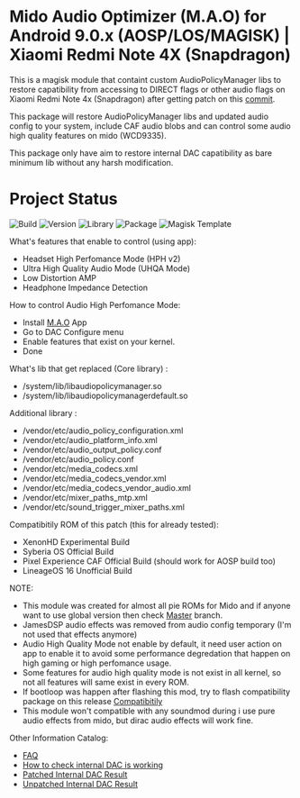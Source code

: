 # Mido Audio Optimizer (M.A.O) for Android 9.0.x (AOSP/LOS/MAGISK) | Xiaomi Redmi Note 4X (Snapdragon)

This is a magisk module that containt custom AudioPolicyManager libs to restore capatibility from accessing to DIRECT flags or other audio flags on Xiaomi Redmi Note 4x (Snapdragon) after getting patch on this [commit](https://github.com/syberia-project/platform_frameworks_av/commit/b263c3cd286090c00b16b562f9384a4f80e44377).

This package will restore AudioPolicyManager libs and updated audio config to your system, include CAF audio blobs and can control some audio high quality features on mido (WCD9335).

This package only have aim to restore internal DAC capatibility as bare minimum lib without any harsh modification.

# Project Status
![Build](https://img.shields.io/badge/Build%20Status-Updated-green.svg) ![Version](https://img.shields.io/badge/Latest%20Version-0.9.5-blue.svg) ![Library](https://img.shields.io/badge/Library%20Base-SyberiaOS%2020190511-blue.svg)
![Package](https://img.shields.io/badge/Package-Magisk-blue.svg) ![Magisk Template](https://img.shields.io/badge/Magisk%20Template-v19.0-blue.svg) 

What's features that enable to control (using app):
- Headset High Perfomance Mode (HPH v2)
- Ultra High Quality Audio Mode (UHQA Mode)
- Low Distortion AMP
- Headphone Impedance Detection

How to control Audio High Perfomance Mode:
- Install [M.A.O](https://github.com/Nicklas373/M.A.O) App
- Go to DAC Configure menu
- Enable features that exist on your kernel.
- Done

What's lib that get replaced (Core library) :
- /system/lib/libaudiopolicymanager.so
- /system/lib/libaudiopolicymanagerdefault.so

Additional library :
- /vendor/etc/audio_policy_configuration.xml
- /vendor/etc/audio_platform_info.xml
- /vendor/etc/audio_output_policy.conf
- /vendor/etc/audio_policy.conf
- /vendor/etc/media_codecs.xml
- /vendor/etc/media_codecs_vendor.xml
- /vendor/etc/media_codecs_vendor_audio.xml
- /vendor/etc/mixer_paths_mtp.xml
- /vendor/etc/sound_trigger_mixer_paths.xml

Compatibitily ROM of this patch (this for already tested):
- XenonHD Experimental Build
- Syberia OS Official Build
- Pixel Experience CAF Official Build (should work for AOSP build too)
- LineageOS 16 Unofficial Build

NOTE: 
- This module was created for almost all pie ROMs for Mido and if anyone want to use global version then check [Master](https://github.com/Nicklas373/Internal_DAC_Fixer/tree/master) branch. 
- JamesDSP audio effects was removed from audio config temporary (I'm not used that effects anymore)
- Audio High Quality Mode not enable by default, it need user action on app to enable it to avoid some performance degredation that happen on high gaming or high perfomance usage.
- Some features for audio high quality mode is not exist in all kernel, so not all features will same exist in every ROM.
- If bootloop was happen after flashing this mod, try to flash compatibility package on this release [Compatibitily](https://github.com/Nicklas373/M.A.O-MAGISK-/releases/tag/1.0-C)
- This module won't compatible with any soundmod during i use pure audio effects from mido, but dirac audio effects will work fine.

Other Information Catalog:
- [FAQ](https://github.com/Nicklas373/Internal_DAC_Fixer/blob/master/docs/FAQ.md)
- [How to check internal DAC is working](https://github.com/Nicklas373/Internal_DAC_Fixer/blob/master/docs/Neutron.md)
- [Patched Internal DAC Result](https://github.com/Nicklas373/Internal_DAC_Fixer/blob/master/docs/Patched.md)
- [Unpatched Internal DAC Result](https://github.com/Nicklas373/Internal_DAC_Fixer/blob/master/docs/Unpatched.md)
